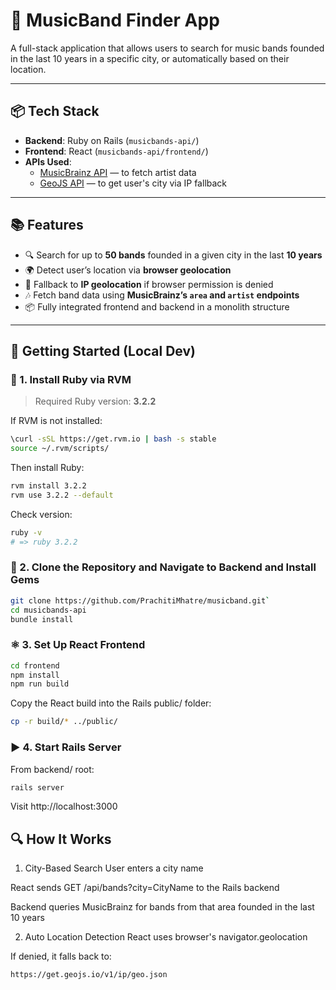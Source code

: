 # 🎸 MusicBand Finder App

A full-stack application that allows users to search for music bands founded in the last 10 years in a specific city, or automatically based on their location.

---

## 📦 Tech Stack

- **Backend**: Ruby on Rails (`musicbands-api/`)
- **Frontend**: React (`musicbands-api/frontend/`)
- **APIs Used**:
  - [MusicBrainz API](https://musicbrainz.org/doc/MusicBrainz_API) — to 
  fetch artist data
  - [GeoJS API](https://get.geojs.io) — to get user's city via IP fallback

---

## 📚 Features

- 🔍 Search for up to **50 bands** founded in a given city in the last **10 years**
- 🌍 Detect user’s location via **browser geolocation**
- 🧭 Fallback to **IP geolocation** if browser permission is denied
- 🎶 Fetch band data using **MusicBrainz’s `area` and `artist` endpoints**
- 📦 Fully integrated frontend and backend in a monolith structure

---

## 🚀 Getting Started (Local Dev)

### 🔧 1. Install Ruby via RVM

> Required Ruby version: **3.2.2**

If RVM is not installed:

```bash
\curl -sSL https://get.rvm.io | bash -s stable
source ~/.rvm/scripts/
```

Then install Ruby:

```bash
rvm install 3.2.2
rvm use 3.2.2 --default
```
Check version:

```bash
ruby -v
# => ruby 3.2.2
```

### 📂 2. Clone the Repository and Navigate to Backend and Install Gems
```bash
git clone https://github.com/PrachitiMhatre/musicband.git`
cd musicbands-api
bundle install
```

### ⚛️ 3. Set Up React Frontend
```bash
cd frontend
npm install
npm run build
```

Copy the React build into the Rails public/ folder:

```bash
cp -r build/* ../public/
```

### ▶️ 4. Start Rails Server
From backend/ root:

```bash
rails server
```
Visit http://localhost:3000


## 🔍 How It Works
1. City-Based Search
User enters a city name

React sends GET /api/bands?city=CityName to the Rails backend

Backend queries MusicBrainz for bands from that area founded in the last 10 years

2. Auto Location Detection
React uses browser's navigator.geolocation

If denied, it falls back to:

```bash
https://get.geojs.io/v1/ip/geo.json
```
